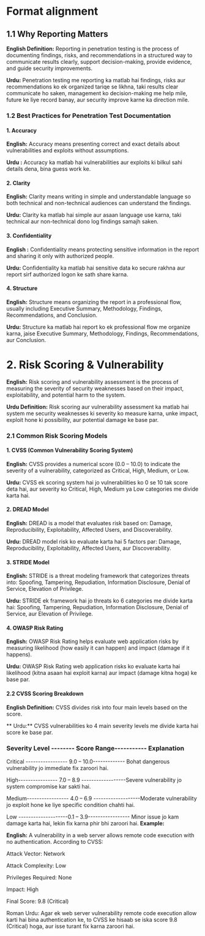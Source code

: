 # Format	alignment
## 1.1 Why Reporting Matters

**English Definition:**
Reporting in penetration testing is the process of documenting findings, risks, and recommendations in a structured way to communicate results clearly, support decision-making, provide evidence, and guide security improvements.

 **Urdu:**
Penetration testing me reporting ka matlab hai findings, risks aur recommendations ko ek organized tariqe se likhna, taki results clear communicate ho saken, management ko decision-making me help mile, future ke liye record banay, aur security improve karne ka direction mile.

### 1.2 Best Practices for Penetration Test Documentation
#### 1. Accuracy

**English:**
Accuracy means presenting correct and exact details about vulnerabilities and exploits without assumptions.

**Urdu :**
Accuracy ka matlab hai vulnerabilities aur exploits ki bilkul sahi details dena, bina guess work ke.

#### 2. Clarity

**English:**
Clarity means writing in simple and understandable language so both technical and non-technical audiences can understand the findings.

**Urdu:**
Clarity ka matlab hai simple aur asaan language use karna, taki technical aur non-technical dono log findings samajh saken.

#### 3. Confidentiality

**English :**
Confidentiality means protecting sensitive information in the report and sharing it only with authorized people.

**Urdu:**
Confidentiality ka matlab hai sensitive data ko secure rakhna aur report sirf authorized logon ke sath share karna.

#### 4. Structure

**English:**
Structure means organizing the report in a professional flow, usually including Executive Summary, Methodology, Findings, Recommendations, and Conclusion.

**Urdu:**
Structure ka matlab hai report ko ek professional flow me organize karna, jaise Executive Summary, Methodology, Findings, Recommendations, aur Conclusion.



# 2. Risk Scoring & Vulnerability

**English:**
Risk scoring and vulnerability assessment is the process of measuring the severity of security weaknesses based on their impact, exploitability, and potential harm to the system.

**Urdu Definition:**
Risk scoring aur vulnerability assessment ka matlab hai system me security weaknesses ki severity ko measure karna, unke impact, exploit hone ki possibility, aur potential damage ke base par.

### 2.1 Common Risk Scoring Models
#### 1. CVSS (Common Vulnerability Scoring System)

**English:**
CVSS provides a numerical score (0.0 – 10.0) to indicate the severity of a vulnerability, categorized as Critical, High, Medium, or Low.

**Urdu:**
CVSS ek scoring system hai jo vulnerabilities ko 0 se 10 tak score deta hai, aur severity ko Critical, High, Medium ya Low categories me divide karta hai.

#### 2. DREAD Model

**English:**
DREAD is a model that evaluates risk based on: Damage, Reproducibility, Exploitability, Affected Users, and Discoverability.

 **Urdu:**
DREAD model risk ko evaluate karta hai 5 factors par: Damage, Reproducibility, Exploitability, Affected Users, aur Discoverability.

#### 3. STRIDE Model

**English:**
STRIDE is a threat modeling framework that categorizes threats into: Spoofing, Tampering, Repudiation, Information Disclosure, Denial of Service, Elevation of Privilege.

**Urdu:**
STRIDE ek framework hai jo threats ko 6 categories me divide karta hai: Spoofing, Tampering, Repudiation, Information Disclosure, Denial of Service, aur Elevation of Privilege.

#### 4. OWASP Risk Rating

**English:**
OWASP Risk Rating helps evaluate web application risks by measuring likelihood (how easily it can happen) and impact (damage if it happens).

**Urdu:**
OWASP Risk Rating web application risks ko evaluate karta hai likelihood (kitna asaan hai exploit karna) aur impact (damage kitna hoga) ke base par.

#### 2.2 CVSS Scoring Breakdown

**English Definition:**
CVSS divides risk into four main levels based on the score.

** Urdu:**
CVSS vulnerabilities ko 4 main severity levels me divide karta hai score ke base par.

### Severity Level --------	Score Range-----------	Explanation 
Critical -----------------	9.0 – 10.0-------------	Bohat dangerous vulnerability jo immediate fix zaroori hai.

High----------------	7.0 – 8.9	------------------Severe vulnerability jo system compromise kar sakti hai.

Medium-----------------	4.0 – 6.9	-------------------Moderate vulnerability jo exploit hone ke liye specific condition chahti hai.

Low	--------------------0.1 – 3.9-----------------	Minor issue jo kam damage karta hai, lekin fix karna phir bhi zaroori hai.
**Example:**

**English:**
A vulnerability in a web server allows remote code execution with no authentication. According to CVSS:

Attack Vector: Network

Attack Complexity: Low

Privileges Required: None

Impact: High

Final Score: 9.8 (Critical)

Roman Urdu:
Agar ek web server vulnerability remote code execution allow karti hai bina authentication ke, to CVSS ke hisaab se iska score 9.8 (Critical) hoga, aur isse turant fix karna zaroori hai.


